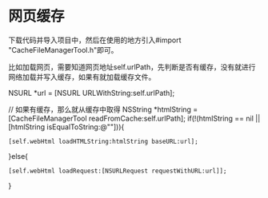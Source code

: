 # 网页缓存

下载代码并导入项目中，然后在使用的地方引入#import "CacheFileManagerTool.h"即可。

比如加载网页，需要知道网页地址self.urlPath，先判断是否有缓存，没有就进行网络加载并写入缓存，如果有就加载缓存文件。

NSURL *url = [NSURL URLWithString:self.urlPath];

// 如果有缓存，那么就从缓存中取得
NSString *htmlString = [CacheFileManagerTool readFromCache:self.urlPath];
if(!(htmlString == nil || [htmlString isEqualToString:@""])){
    
    [self.webHtml loadHTMLString:htmlString baseURL:url];
    
}else{
    
    [self.webHtml loadRequest:[NSURLRequest requestWithURL:url]];
}
